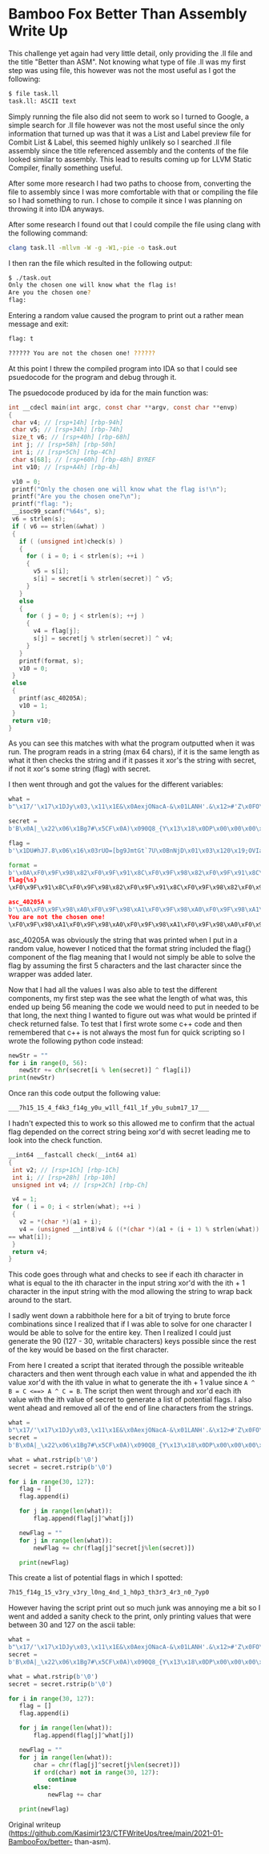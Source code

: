 # Bamboo Fox Better Than Assembly Write Up

This challenge yet again had  very little detail, only providing the .ll file
and the title "Better than ASM". Not knowing what type of file .ll was my
first step was using file, this however was not the most useful as I got the
following:

``` bash  
$ file task.ll  
task.ll: ASCII text  
```

Simply running the file also did not seem to work so I turned to Google, a
simple search for .ll file however was not the most useful since the only
information that turned up was that it was a List and Label preview file for
Combit List & Label, this seemed highly unlikely so I searched .ll file
assembly since the title referenced assembly and the contents of the file
looked similar to assembly. This lead to results coming up for LLVM Static
Compiler, finally something useful.

After some more research I had two paths to choose from, converting the file
to assembly since I was more comfortable with that or compiling the file so I
had something to run. I chose to compile it since I was planning on throwing
it into IDA anyways.

After some research I found out that I could compile the file using clang with
the following command:

``` bash  
clang task.ll -mllvm -W -g -W1,-pie -o task.out  
```

I then ran the file which resulted in the following output:

``` bash  
$ ./task.out  
Only the chosen one will know what the flag is!  
Are you the chosen one?  
flag:  
```

Entering a random value caused the program to print out a rather mean message
and exit:

``` bash  
flag: t

?????? You are not the chosen one! ??????

```

At this point I threw the compiled program into IDA so that I could see
psuedocode for the program and debug through it.

The psuedocode produced by ida for the main function was:

``` c  
int __cdecl main(int argc, const char **argv, const char **envp)  
{  
 char v4; // [rsp+14h] [rbp-94h]  
 char v5; // [rsp+34h] [rbp-74h]  
 size_t v6; // [rsp+40h] [rbp-68h]  
 int j; // [rsp+58h] [rbp-50h]  
 int i; // [rsp+5Ch] [rbp-4Ch]  
 char s[68]; // [rsp+60h] [rbp-48h] BYREF  
 int v10; // [rsp+A4h] [rbp-4h]

 v10 = 0;  
 printf("Only the chosen one will know what the flag is!\n");  
 printf("Are you the chosen one?\n");  
 printf("flag: ");  
 __isoc99_scanf("%64s", s);  
 v6 = strlen(s);  
 if ( v6 == strlen(&what) )  
 {  
   if ( (unsigned int)check(s) )  
   {  
     for ( i = 0; i < strlen(s); ++i )  
     {  
       v5 = s[i];  
       s[i] = secret[i % strlen(secret)] ^ v5;  
     }  
   }  
   else  
   {  
     for ( j = 0; j < strlen(s); ++j )  
     {  
       v4 = flag[j];  
       s[j] = secret[j % strlen(secret)] ^ v4;  
     }  
   }  
   printf(format, s);  
   v10 = 0;  
 }  
 else  
 {  
   printf(asc_40205A);  
   v10 = 1;  
 }  
 return v10;  
}  
```

As you can see this matches with what the program outputted when it was run.
The program reads in a string (max 64 chars), if it is the same length as what
it then checks the string and if it passes it xor's the string with secret, if
not it xor's some string (flag) with secret.

I then went through and got the values for the different variables:

``` python  
what =
b"\x17/'\x17\x1DJy\x03,\x11\x1E&\x0AexjONacA-&\x01LANH'.&\x12>#'Z\x0FO\x0B%:(&HI\x0CJylL'\x1EmtdC\x00\x00\x00\x00\x00\x00\x00\x00"

secret =
b'B\x0A|_\x22\x06\x1Bg7#\x5CF\x0A)\x090Q8_{Y\x13\x18\x0DP\x00\x00\x00\x00\x00\x00\x00\x00\x00\x00\x00\x00\x00\x00\x00\x00\x00\x00\x00\x00\x00\x00\x00\x00\x00\x00\x00\x00\x00\x00\x00\x00\x00\x00\x00\x00\x00\x00\x00'

flag =
b'\x1DU#hJ7.8\x06\x16\x03rUO=[bg9JmtGt`7U\x0BnNjD\x01\x03\x120\x19;OVIaM\x00\x08,qu<g\x1D;K\x00}Y\x00\x00\x00\x00\x00\x00\x00\x00'

format =
b'\x0A\xF0\x9F\x98\x82\xF0\x9F\x91\x8C\xF0\x9F\x98\x82\xF0\x9F\x91\x8C\xF0\x9F\x98\x82\xF0\x9F\x91\x8C
flag{%s}
\xF0\x9F\x91\x8C\xF0\x9F\x98\x82\xF0\x9F\x91\x8C\xF0\x9F\x98\x82\xF0\x9F\x91\x8C\xF0\x9F\x98\x82\x0A\x0A\x00\x00\x00'

asc_40205A =
b'\x0A\xF0\x9F\x98\xA0\xF0\x9F\x98\xA1\xF0\x9F\x98\xA0\xF0\x9F\x98\xA1\xF0\x9F\x98\xA0\xF0\x9F\x98\xA1
You are not the chosen one!
\xF0\x9F\x98\xA1\xF0\x9F\x98\xA0\xF0\x9F\x98\xA1\xF0\x9F\x98\xA0\xF0\x9F\x98\xA1\xF0\x9F\x98\xA0\x0A\x0A\x00'  
```

asc_40205A was obviously the string that was printed when I put in a random
value, however I noticed that the format string included the flag{} component
of the flag meaning that I would not simply be able to solve the flag by
assuming the first 5 characters and the last character since the wrapper was
added later.

Now that I had all the values I was also able to test the different
components, my first step was the see what the length of what was, this ended
up being 56 meaning the code we would need to put in needed to be that long,
the next thing I wanted to figure out was what would be printed if check
returned false. To test that I first wrote some c++ code and then remembered
that c++ is not always the most fun for quick scripting so I wrote the
following python code instead:

``` python  
newStr = ""  
for i in range(0, 56):  
   newStr += chr(secret[i % len(secret)] ^ flag[i])  
print(newStr)  
```  
Once ran this code output the following value:

``` bash  
___7h15_15_4_f4k3_f14g_y0u_w1ll_f41l_1f_y0u_subm17_17___  
```

I hadn't expected this to work so this allowed me to confirm that the actual
flag depended on the correct string being xor'd with secret leading me to look
into the check function.

``` c  
__int64 __fastcall check(__int64 a1)  
{  
 int v2; // [rsp+1Ch] [rbp-1Ch]  
 int i; // [rsp+28h] [rbp-10h]  
 unsigned int v4; // [rsp+2Ch] [rbp-Ch]

 v4 = 1;  
 for ( i = 0; i < strlen(what); ++i )  
 {  
   v2 = *(char *)(a1 + i);  
   v4 = (unsigned __int8)v4 & ((*(char *)(a1 + (i + 1) % strlen(what)) ^ v2)
== what[i]);  
 }  
 return v4;  
}  
```

This code goes through what and checks to see if each ith character in what is
equal to the ith character in the input string xor'd with the ith + 1
character in the input string with the mod allowing the string to wrap back
around to the start.

I sadly went down a rabbithole here for a bit of trying to brute force
combinations since I realized that if I was able to solve for one character I
would be able to solve for the entire key. Then I realized I could just
generate the 90 (127 - 30, writable characters) keys possible since the rest
of the key would be based on the first character.

From here I created a script that iterated through the possible writeable
characters and then went through each value in what and appended the ith value
xor'd with the ith value in what to generate the ith + 1 value since `A ^ B =
C <==> A ^ C = B`. The script then went through and xor'd each ith value with
the ith value of secret to generate a list of potential flags. I also went
ahead and removed all of the end of line characters from the strings.

``` python  
what =
b"\x17/'\x17\x1DJy\x03,\x11\x1E&\x0AexjONacA-&\x01LANH'.&\x12>#'Z\x0FO\x0B%:(&HI\x0CJylL'\x1EmtdC\x00\x00\x00\x00\x00\x00\x00\x00"  
secret =
b'B\x0A|_\x22\x06\x1Bg7#\x5CF\x0A)\x090Q8_{Y\x13\x18\x0DP\x00\x00\x00\x00\x00\x00\x00\x00\x00\x00\x00\x00\x00\x00\x00\x00\x00\x00\x00\x00\x00\x00\x00\x00\x00\x00\x00\x00\x00\x00\x00\x00\x00\x00\x00\x00\x00\x00\x00'

what = what.rstrip(b'\0')  
secret = secret.rstrip(b'\0')

for i in range(30, 127):  
   flag = []  
   flag.append(i)

   for j in range(len(what)):  
       flag.append(flag[j]^what[j])

   newFlag = ""  
   for j in range(len(what)):  
       newFlag += chr(flag[j]^secret[j%len(secret)])

   print(newFlag)  
```

This create a list of potential flags in which I spotted:

``` bash  
7h15_f14g_15_v3ry_v3ry_l0ng_4nd_1_h0p3_th3r3_4r3_n0_7yp0  
```

However having the script print out so much junk was annoying me a bit so I
went and added a sanity check to the print, only printing values that were
between 30 and 127 on the ascii table:

``` python  
what =
b"\x17/'\x17\x1DJy\x03,\x11\x1E&\x0AexjONacA-&\x01LANH'.&\x12>#'Z\x0FO\x0B%:(&HI\x0CJylL'\x1EmtdC\x00\x00\x00\x00\x00\x00\x00\x00"  
secret =
b'B\x0A|_\x22\x06\x1Bg7#\x5CF\x0A)\x090Q8_{Y\x13\x18\x0DP\x00\x00\x00\x00\x00\x00\x00\x00\x00\x00\x00\x00\x00\x00\x00\x00\x00\x00\x00\x00\x00\x00\x00\x00\x00\x00\x00\x00\x00\x00\x00\x00\x00\x00\x00\x00\x00\x00\x00'

what = what.rstrip(b'\0')  
secret = secret.rstrip(b'\0')

for i in range(30, 127):  
   flag = []  
   flag.append(i)

   for j in range(len(what)):  
       flag.append(flag[j]^what[j])

   newFlag = ""  
   for j in range(len(what)):  
       char = chr(flag[j]^secret[j%len(secret)])  
       if ord(char) not in range(30, 127):  
           continue  
       else:  
           newFlag += char

   print(newFlag)  
```

Original writeup
(https://github.com/Kasimir123/CTFWriteUps/tree/main/2021-01-BambooFox/better-
than-asm).